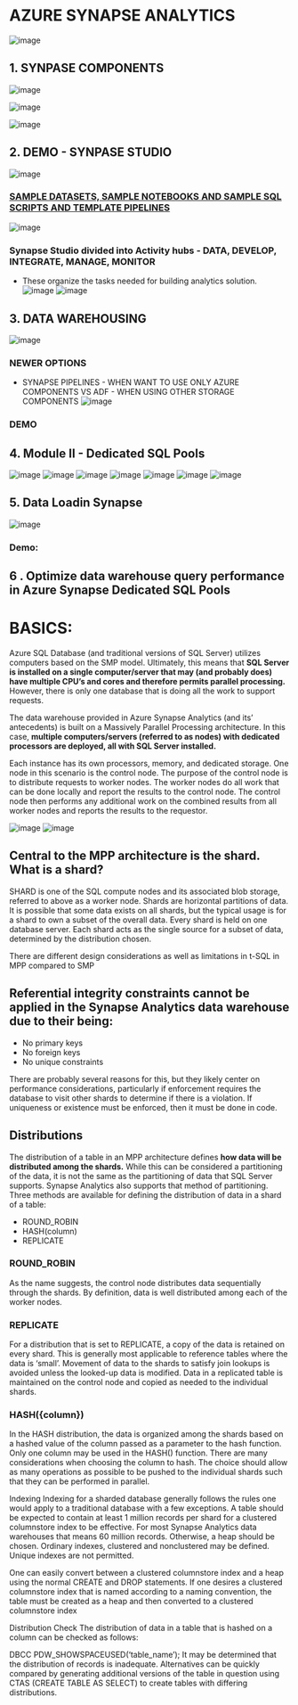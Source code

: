 # AZURE SYNAPSE ANALYTICS
![image](https://user-images.githubusercontent.com/68102477/141208007-ca2bfeb2-5691-4dcd-adbd-543c4de08cfa.png)

## 1. SYNPASE COMPONENTS
![image](https://user-images.githubusercontent.com/68102477/141208258-fc42c30e-1c87-463d-aa41-6836e58356ca.png)

![image](https://user-images.githubusercontent.com/68102477/141208508-46c441cf-d109-40cc-99dc-986819671841.png)

![image](https://user-images.githubusercontent.com/68102477/141208922-2159cd2d-0a2b-40e1-a11e-4c9d5bb1038d.png)

## 2. DEMO - SYNPASE STUDIO

![image](https://user-images.githubusercontent.com/68102477/141209399-b943d24c-ba6f-4ec9-a17c-52306fa6532a.png)
### [SAMPLE DATASETS, SAMPLE NOTEBOOKS AND SAMPLE SQL SCRIPTS AND TEMPLATE PIPELINES](https://azure.microsoft.com/en-au/blog/quickly-get-started-with-samples-in-azure-synapse-analytics/)
![image](https://user-images.githubusercontent.com/68102477/141209461-36a2b441-95c4-4bf0-ad21-2c40e2a6ec32.png)
### Synapse Studio divided into Activity hubs - DATA, DEVELOP, INTEGRATE, MANAGE, MONITOR
* These organize the tasks needed for building analytics solution.
![image](https://user-images.githubusercontent.com/68102477/141209544-cbb0759f-116e-4c6d-b7ad-e684dcd0d47c.png)
![image](https://user-images.githubusercontent.com/68102477/141209579-2d1b5f3e-6fc7-4aa2-b79f-d1e2f6b2d307.png)

## 3. DATA WAREHOUSING
![image](https://user-images.githubusercontent.com/68102477/141210313-a3f8efae-af9b-4bdb-b768-03d930c79f28.png)
### NEWER OPTIONS
* SYNAPSE PIPELINES - WHEN WANT TO USE ONLY AZURE COMPONENTS VS ADF - WHEN USING OTHER STORAGE COMPONENTS
![image](https://user-images.githubusercontent.com/68102477/141210665-f8933373-022a-4429-a987-b530b411352b.png)
### DEMO


## 4. Module II - Dedicated SQL Pools
![image](https://user-images.githubusercontent.com/68102477/141213245-92a43178-b653-42fd-af50-a2d0e9f5bbbe.png)
![image](https://user-images.githubusercontent.com/68102477/141213359-6b607a97-1ae4-42fe-ba63-9851b12742cf.png)
![image](https://user-images.githubusercontent.com/68102477/141213397-68a2cae5-a07a-4ad2-8a33-55cbf034472e.png)
![image](https://user-images.githubusercontent.com/68102477/141213572-9dfcb807-b743-4638-b1b0-e21cd5dd1c27.png)
![image](https://user-images.githubusercontent.com/68102477/141213648-79f22645-a82a-4834-aad3-edd38875e8a8.png)
![image](https://user-images.githubusercontent.com/68102477/141213671-6206e68e-0bc1-4198-82bd-2ba02d6c5488.png)
![image](https://user-images.githubusercontent.com/68102477/141213815-c146ea56-cf5e-4468-9255-b6ec961b86c2.png)

## 5. Data Loadin Synapse
![image](https://user-images.githubusercontent.com/68102477/141214969-5768b613-610f-427c-a3fd-bfe30c0e1751.png)
### Demo:


## 6 . Optimize data warehouse query performance in Azure Synapse Dedicated SQL Pools

# BASICS:
Azure SQL Database (and traditional versions of SQL Server) utilizes computers based on the SMP model.  Ultimately, this means that **SQL Server is installed on a single computer/server that may (and probably does) have multiple CPU’s and cores and therefore permits parallel processing.**  However, there is only one database that is doing all the work to support requests.

The data warehouse provided in Azure Synapse Analytics (and its’ antecedents) is built on a Massively Parallel Processing architecture.  In this case, **multiple computers/servers (referred to as nodes) with dedicated processors are deployed, all with SQL Server installed.**

Each instance has its own processors, memory, and dedicated storage.  One node in this scenario is the control node.  The purpose of the control node is to distribute requests to worker nodes.  The worker nodes do all work that can be done locally and report the results to the control node.  The control node then performs any additional work on the combined results from all worker nodes and reports the results to the requestor.

![image](https://user-images.githubusercontent.com/68102477/141606440-f278a15b-f316-48c6-ae35-91ef99572aa8.png)
![image](https://user-images.githubusercontent.com/68102477/141606446-a8479ce5-fc58-4dab-a86d-c982495147ec.png)

##  Central to the MPP architecture is the shard.  What is a shard? 

SHARD is one of the SQL compute nodes and its associated blob storage, referred to above as a worker node.  Shards are horizontal partitions of data.  It is possible that some data exists on all shards, but the typical usage is for a shard to own a subset of the overall data.  Every shard is held on one database server.  Each shard acts as the single source for a subset of data, determined by the distribution chosen.


There are different design considerations as well as limitations in t-SQL in MPP compared to SMP


## Referential integrity constraints cannot be applied in the Synapse Analytics data warehouse due to their being:

* No primary keys
* No foreign keys
* No unique constraints

There are probably several reasons for this, but they likely center on performance considerations, particularly if enforcement requires the database to visit other shards to determine if there is a violation.  If uniqueness or existence must be enforced, then it must be done in code.


## Distributions
The distribution of a table in an MPP architecture defines **how data will be distributed among the shards.**  While this can be considered a partitioning of the data, it is not the same as the partitioning of data that SQL Server supports.  Synapse Analytics also supports that method of partitioning. Three methods are available for defining the distribution of data in a shard of a table:

* ROUND_ROBIN
* HASH(column)
* REPLICATE

### ROUND_ROBIN
As the name suggests, the control node distributes data sequentially through the shards.  By definition, data is well distributed among each of the worker nodes. 

### REPLICATE
For a distribution that is set to REPLICATE, a copy of the data is retained on every shard.  This is generally most applicable to reference tables where the data is ‘small’.  Movement of data to the shards to satisfy join lookups is avoided unless the looked-up data is modified.  Data in a replicated table is maintained on the control node and copied as needed to the individual shards.

###  HASH({column})

In the HASH distribution, the data is organized among the shards based on a hashed value of the column passed as a parameter to the hash function.  Only one column may be used in the HASH() function.   There are many considerations when choosing the column to hash.  The choice should allow as many operations as possible to be pushed to the individual shards such that they can be performed in parallel.  

Indexing
Indexing for a sharded database generally follows the rules one would apply to a traditional database with a few exceptions.  A table should be expected to contain at least 1 million records per shard for a clustered columnstore index to be effective.  For most Synapse Analytics data warehouses that means 60 million records.  Otherwise, a heap should be chosen.  Ordinary indexes, clustered and nonclustered may be defined.  Unique indexes are not permitted. 

One can easily convert between a clustered columnstore index and a heap using the normal CREATE and DROP statements.  If one desires a clustered columnstore index that is named according to a naming convention, the table must be created as a heap and then converted to a clustered columnstore index

Distribution Check
The distribution of data in a table that is hashed on a column can be checked as follows:

DBCC PDW_SHOWSPACEUSED(‘table_name’);
It may be determined that the distribution of records is inadequate.  Alternatives can be quickly compared by generating additional versions of the table in question using CTAS (CREATE TABLE AS SELECT) to create tables with differing distributions.


























